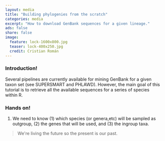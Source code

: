 ```yaml
---
layout: media
title: "Building phylogenies from the scratch"
categories: media
excerpt: "How to download GenBank sequences for a given lineage."
ads: false
share: false
image:
  feature: lock-1600x800.jpg
  teaser: lock-400x250.jpg
  credit: Cristian Román
---
```


### Introduction!

Several pipelines are currently available for mining GenBank for a given taxon set (see SUPERSMART and PHLAWD). However, the main goal of this tutorial is to retrieve all the available sequences for a series of species within R.    

### Hands on!

1. We need to know (1) which species (or genera,etc) will be sampled as outgroup, (2) the genes that will be used, and (3) the ingroup taxa.


> We're living the future so
> the present is our past.
